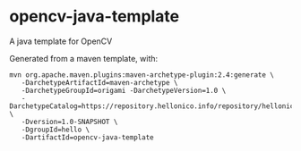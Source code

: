 # opencv-java-template
A java template for OpenCV

Generated from a maven template, with:

```
mvn org.apache.maven.plugins:maven-archetype-plugin:2.4:generate \
   -DarchetypeArtifactId=maven-archetype \
   -DarchetypeGroupId=origami -DarchetypeVersion=1.0 \
   -DarchetypeCatalog=https://repository.hellonico.info/repository/hellonico/ \
   -Dversion=1.0-SNAPSHOT \
   -DgroupId=hello \
   -DartifactId=opencv-java-template
```
